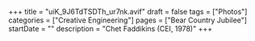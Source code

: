 +++
title = "uiK_9J6TdTSDTh_ur7nk.avif"
draft = false
tags = ["Photos"]
categories = ["Creative Engineering"]
pages = ["Bear Country Jubilee"]
startDate = ""
description = "Chet Faddikins (CEI, 1978)"
+++
